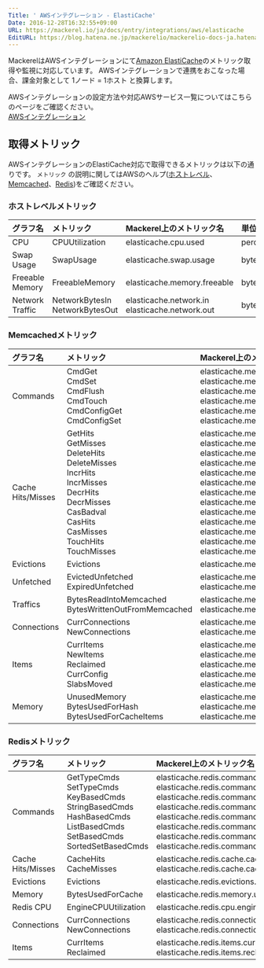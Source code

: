 ```yaml
---
Title: ' AWSインテグレーション - ElastiCache'
Date: 2016-12-28T16:32:55+09:00
URL: https://mackerel.io/ja/docs/entry/integrations/aws/elasticache
EditURL: https://blog.hatena.ne.jp/mackerelio/mackerelio-docs-ja.hatenablog.mackerel.io/atom/entry/10328749687201753875
---
```


MackerelはAWSインテグレーションにて<a href="https://aws.amazon.com/elasticache/" target="_blank">Amazon ElastiCache</a>のメトリック取得や監視に対応しています。
AWSインテグレーションで連携をおこなった場合、課金対象として 1ノード = 1ホスト と換算します。

AWSインテグレーションの設定方法や対応AWSサービス一覧についてはこちらのページをご確認ください。<br>
<a href="https://mackerel.io/ja/docs/entry/integrations/aws">AWSインテグレーション</a>

## 取得メトリック
AWSインテグレーションのElastiCache対応で取得できるメトリックは以下の通りです。 `メトリック` の説明に関してはAWSのヘルプ(<a href="https://docs.aws.amazon.com/ja_jp/AmazonElastiCache/latest/red-ug/CacheMetrics.HostLevel.html" target="_blank">ホストレベル</a>、<a href="https://docs.aws.amazon.com/ja_jp/AmazonElastiCache/latest/mem-ug/CacheMetrics.Memcached.html" target="_blank">Memcached</a>、<a href="https://docs.aws.amazon.com/ja_jp/AmazonElastiCache/latest/red-ug/CacheMetrics.Redis.html" target="_blank">Redis</a>)をご確認ください。

### ホストレベルメトリック
|グラフ名|メトリック|Mackerel上のメトリック名|単位|Statistics|
|:---|:---|:---|:---|:---|
|CPU|CPUUtilization|elasticache.cpu.used|percentage|Average|
|Swap Usage|SwapUsage|elasticache.swap.usage|bytes|Average|
|Freeable Memory|FreeableMemory|elasticache.memory.freeable|bytes|Average|
|Network Traffic|NetworkBytesIn<br>NetworkBytesOut|elasticache.network.in<br>elasticache.network.out|bytes|Average|

### Memcachedメトリック
|グラフ名|メトリック|Mackerel上のメトリック名|単位|Statistics|
|:---|:---|:---|:---|:---|
|Commands|CmdGet<br>CmdSet<br>CmdFlush<br>CmdTouch<br>CmdConfigGet<br>CmdConfigSet|elasticache.memcached.commands.get<br>elasticache.memcached.commands.set<br>elasticache.memcached.commands.flush<br>elasticache.memcached.commands.touch<br>elasticache.memcached.commands.config_get<br>elasticache.memcached.commands.config_set|integer|Average|
|Cache Hits/Misses|GetHits<br>GetMisses<br>DeleteHits<br>DeleteMisses<br>IncrHits<br>IncrMisses<br>DecrHits<br>DecrMisses<br>CasBadval<br>CasHits<br>CasMisses<br>TouchHits<br>TouchMisses|elasticache.memcached.cache.get_hits<br>elasticache.memcached.cache.get_misses<br>elasticache.memcached.cache.delete_hits<br>elasticache.memcached.cache.delete_misses<br>elasticache.memcached.cache.incr_hits<br>elasticache.memcached.cache.incr_misses<br>elasticache.memcached.cache.decr_hits<br>elasticache.memcached.cache.decr_misses<br>elasticache.memcached.cache.cas_badval<br>elasticache.memcached.cache.cas_hits<br>elasticache.memcached.cache.cas_misses<br>elasticache.memcached.cache.touch_hits<br>elasticache.memcached.cache.touch_misses|integer|Average|
|Evictions|Evictions|elasticache.memcached.evictions.evictions|integer|Average|
|Unfetched|EvictedUnfetched<br>ExpiredUnfetched|elasticache.memcached.unfetched.evicted<br>elasticache.memcached.unfetched.expired|integer|Average|
|Traffics|BytesReadIntoMemcached<br>BytesWrittenOutFromMemcached|elasticache.memcached.traffics.bytes_read_into_memcached<br>elasticache.memcached.traffics.bytes_written_out_from_memcached|bytes|Average|
|Connections|CurrConnections<br>NewConnections|elasticache.memcached.connections.current<br>elasticache.memcached.connections.new|integer|Average|
|Items|CurrItems<br>NewItems<br>Reclaimed<br>CurrConfig<br>SlabsMoved|elasticache.memcached.items.current<br>elasticache.memcached.items.new<br>elasticache.memcached.items.reclaimed<br>elasticache.memcached.items.current_config<br>elasticache.memcached.items.slabs_moved|integer|Average|
|Memory|UnusedMemory<br>BytesUsedForHash<br>BytesUsedForCacheItems|elasticache.memcached.memory.unused<br>elasticache.memcached.memory.used_for_hash<br>elasticache.memcached.memory.used_for_cache_items|bytes|Average|

### Redisメトリック
|グラフ名|メトリック|Mackerel上のメトリック名|単位|Statistics|
|:---|:---|:---|:---|:---|
|Commands|GetTypeCmds<br>SetTypeCmds<br>KeyBasedCmds<br>StringBasedCmds<br>HashBasedCmds<br>ListBasedCmds<br>SetBasedCmds<br>SortedSetBasedCmds|elasticache.redis.commands.get_type<br>elasticache.redis.commands.set_type<br>elasticache.redis.commands.key_based<br>elasticache.redis.commands.string_based<br>elasticache.redis.commands.hash_based<br>elasticache.redis.commands.list_based<br>elasticache.redis.commands.set_based<br>elasticache.redis.commands.sorted_set_based|integer|Average|
|Cache Hits/Misses|CacheHits<br>CacheMisses|elasticache.redis.cache.cache_hits<br>elasticache.redis.cache.cache_misses|float|Average|
|Evictions|Evictions|elasticache.redis.evictions.evictions|integer|Average|
|Memory|BytesUsedForCache|elasticache.redis.memory.used_for_cache|bytes|Average|
|Redis CPU|EngineCPUUtilization|elasticache.redis.cpu.engine|percentage|Average|
|Connections|CurrConnections<br>NewConnections|elasticache.redis.connections.current<br>elasticache.redis.connections.new|integer|Average|
|Items|CurrItems<br>Reclaimed|elasticache.redis.items.current<br>elasticache.redis.items.reclaimed|integer|Average|
